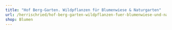 ```yaml
---
title: "Hof Berg-Garten. Wildpflanzen für Blumenwiese & Naturgarten"
url: /herrischried/hof-berg-garten-wildpflanzen-fuer-blumenwiese-und-naturgarten/
shop: Blumen
---
```

